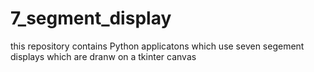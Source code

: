 # 7_segment_display
this repository contains Python applicatons which use seven segement displays which are dranw on a tkinter canvas
